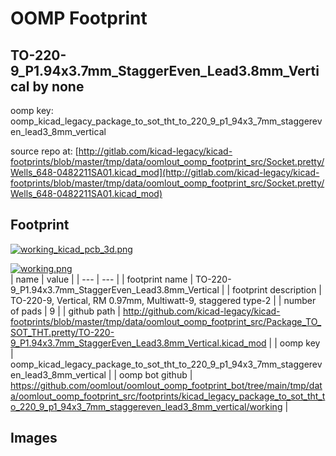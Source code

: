 # OOMP Footprint  
## TO-220-9_P1.94x3.7mm_StaggerEven_Lead3.8mm_Vertical  by none  
  
oomp key: oomp_kicad_legacy_package_to_sot_tht_to_220_9_p1_94x3_7mm_staggereven_lead3_8mm_vertical  
  
source repo at: [http://gitlab.com/kicad-legacy/kicad-footprints/blob/master/tmp/data/oomlout_oomp_footprint_src/Socket.pretty/Wells_648-0482211SA01.kicad_mod](http://gitlab.com/kicad-legacy/kicad-footprints/blob/master/tmp/data/oomlout_oomp_footprint_src/Socket.pretty/Wells_648-0482211SA01.kicad_mod)  
## Footprint  
  
[![working_kicad_pcb_3d.png](working_kicad_pcb_3d_600.png)](working_kicad_pcb_3d.png)  
  
[![working.png](working_600.png)](working.png)  
| name | value | 
| --- | --- | 
| footprint name | TO-220-9_P1.94x3.7mm_StaggerEven_Lead3.8mm_Vertical | 
| footprint description | TO-220-9, Vertical, RM 0.97mm, Multiwatt-9, staggered type-2 | 
| number of pads | 9 | 
| github path | http://github.com/kicad-legacy/kicad-footprints/blob/master/tmp/data/oomlout_oomp_footprint_src/Package_TO_SOT_THT.pretty/TO-220-9_P1.94x3.7mm_StaggerEven_Lead3.8mm_Vertical.kicad_mod | 
| oomp key | oomp_kicad_legacy_package_to_sot_tht_to_220_9_p1_94x3_7mm_staggereven_lead3_8mm_vertical | 
| oomp bot github | https://github.com/oomlout/oomlout_oomp_footprint_bot/tree/main/tmp/data/oomlout_oomp_footprint_src/footprints/kicad_legacy_package_to_sot_tht_to_220_9_p1_94x3_7mm_staggereven_lead3_8mm_vertical/working | 
## Images  
